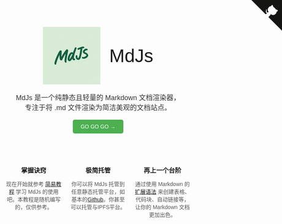 <html>
<style>
  body {
    text-align: center;
    font-family: Arial, sans-serif;
  }
  .logo {
    font-size: 48px;
    margin: 20px 0;
  }
  .logo img {
    width: 150px;
    height: 150px;
    vertical-align: middle;
  }
  .title {
    display: inline-block;
    vertical-align: middle;
    margin-left: 10px;
  }
  .description {
    font-size: 18px;
    color: #333;
    margin-bottom: 20px;
  }
  .button {
    display: inline-block;
    padding: 10px 20px;
    background-color: #4CAF50;
    color: white;
    text-decoration: none;
    border-radius: 5px;
    margin-bottom: 40px;
  }
  .button:hover {
    background-color: #45a049;
  }
  .sections {
    display: flex;
    justify-content: space-around;
    margin-top: 20px;
  }
  .section {
    width: 30%;
    text-align: center;
  }
  .section h3 {
    margin-bottom: 10px;
  }
  .section p {
    color: #555;
  }
</style>

<body>
<a href="https://github.com/xtnu/MdJs" class="github-corner" aria-label="View source on GitHub">
    <svg width="80" height="80" viewBox="0 0 250 250"
         style="fill:#151513; color:#fff; position: absolute; top: 0; border: 0; right: 0;" aria-hidden="true">
        <path d="M0,0 L115,115 L130,115 L142,142 L250,250 L250,0 Z"></path>
        <path d="M128.3,109.0 C113.8,99.7 119.0,89.6 119.0,89.6 C122.0,82.7 120.5,78.6 120.5,78.6 C119.2,72.0 123.4,76.3 123.4,76.3 C127.3,80.9 125.5,87.3 125.5,87.3 C122.9,97.6 130.6,101.9 134.4,103.2"
              fill="currentColor" style="transform-origin: 130px 106px;" class="octo-arm"></path>
        <path d="M115.0,115.0 C114.9,115.1 118.7,116.5 119.8,115.4 L133.7,101.6 C136.9,99.2 139.9,98.4 142.2,98.6 C133.8,88.0 127.5,74.4 143.8,58.0 C148.5,53.4 154.0,51.2 159.7,51.0 C160.3,49.4 163.2,43.6 171.4,40.1 C171.4,40.1 176.1,42.5 178.8,56.2 C183.1,58.6 187.2,61.8 190.9,65.4 C194.5,69.0 197.7,73.2 200.1,77.6 C213.8,80.2 216.3,84.9 216.3,84.9 C212.7,93.1 206.9,96.0 205.4,96.6 C205.1,102.4 203.0,107.8 198.3,112.5 C181.9,128.9 168.3,122.5 157.7,114.1 C157.9,116.9 156.7,120.9 152.7,124.9 L141.0,136.5 C139.8,137.7 141.6,141.9 141.8,141.8 Z"
              fill="currentColor" class="octo-body"></path>
    </svg>
</a>
<style>.github-corner:hover .octo-arm {
    animation: octocat-wave 560ms ease-in-out
}

@keyframes octocat-wave {
    0%, 100% {
        transform: rotate(0)
    }
    20%, 60% {
        transform: rotate(-25deg)
    }
    40%, 80% {
        transform: rotate(10deg)
    }
}

@media (max-width: 500px) {
    .github-corner:hover .octo-arm {
        animation: none
    }

    .github-corner .octo-arm {
        animation: octocat-wave 560ms ease-in-out
    }
}</style>
<div class="logo">
  <img src="../favicon.png" alt="Markdown Logo">
  <span class="title"> MdJs </span>
</div>

<div class="description">
  MdJs 是一个纯静态且轻量的 Markdown 文档渲染器，<br>
  专注于将 .md 文件渲染为简洁美观的文档站点。
</div>

<a href="教程/教程.md" class="button">GO GO GO →</a>
       <div class="sections">
            <div class="section">
                <h3>掌握诀窍</h3>
                <p>现在开始就参考 <a href="教程/教程.md">简易教程</a> 学习 MdJs 的使用吧。本教程是随机编写的，仅供参考。</p>
            </div>
            <div class="section">
                <h3>极简托管</h3>
                <p>你可以将 MdJs 托管到任意静态托管平台，如基本的<a href="https://github.com/">Github</a>。你甚至可以托管与IPFS平台。</p>
            </div>
            <div class="section">
                <h3>再上一个台阶</h3>
                <p>通过使用 Markdown 的 <a href="#">扩展语法</a> 来创建表格、代码块、自动链接等，让你的 Markdown 文档更加出色。</p>
            </div>
        </div>
    </div>
</body>
</html>
